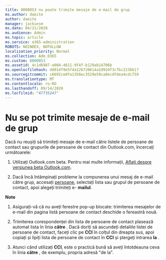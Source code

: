 ```yaml
---
title: 8000053 nu poate trimite mesaje de e-mail de grup
ms.author: daeite
author: daeite
manager: jackiesm
ms.date: 04/21/2020
ms.audience: Admin
ms.topic: article
ms.service: o365-administration
ROBOTS: NOINDEX, NOFOLLOW
localization_priority: Normal
ms.collection: Adm_O365
ms.custom: 8000053
ms.assetid: 4c1d6987-a004-4611-9f4f-b129ab14706b
ms.openlocfilehash: dd014f9e5f4a126720614a2d92df3cfbc223bb17
ms.sourcegitcommit: c6692ce0fa1358ec3529e59ca0ecdfdea4cdc759
ms.translationtype: MT
ms.contentlocale: ro-RO
ms.lasthandoff: 09/14/2020
ms.locfileid: "47735247"
---
```

# <a name="unable-to-send-group-emails"></a>Nu se pot trimite mesaje de e-mail de grup

Dacă nu reușiți să trimiteți mesaje de e-mail către listele de persoane de contact sau grupurile de persoane de contact din Outlook.com, încercați următoarele:
  
1. Utilizați Outlook.com beta. Pentru mai multe informații, [Aflați despre versiunea beta Outlook.com](https://support.office.com/article/e2261c7f-d413-4084-8f22-21282f42d8cf).
    
2. Dacă încă întâmpinați probleme la compunerea unui mesaj de e-mail către grup, accesați [persoane](https://outlook.live.com/people/), selectați lista sau grupul de persoane de contact, apoi alegeți trimiteți e- **mailul**.
    
 **Note**
  
1. Asigurați-vă că nu aveți ferestre pop-up blocate: trimiterea mesajelor de e-mail din pagina listă persoane de contact deschide o fereastră nouă.
    
2. Trimiterea corespondenței din lista de persoane de contact plasează automat lista în linia **către** . Dacă doriți să ascundeți detaliile listei de persoane de contact, faceți clic pe **CCI** în colțul din dreapta sus, apoi copiați și lipiți lista de persoane de contact în **CCI** și ștergeți intrarea **la** . 
    
3. Atunci când utilizați **CCI**, este o practică bună să aveți întotdeauna ceva în linia **către** , de exemplu, propria adresă "de la". 
    

